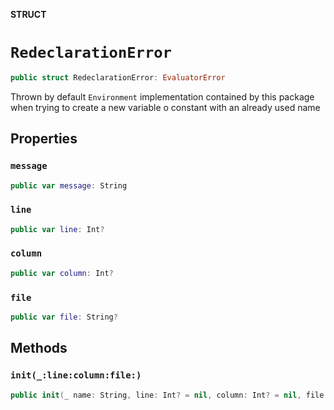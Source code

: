 **STRUCT**

# `RedeclarationError`

```swift
public struct RedeclarationError: EvaluatorError
```

Thrown by default `Environment` implementation contained by this package
when trying to create a new variable o constant with an already used name

## Properties
### `message`

```swift
public var message: String
```

### `line`

```swift
public var line: Int?
```

### `column`

```swift
public var column: Int?
```

### `file`

```swift
public var file: String?
```

## Methods
### `init(_:line:column:file:)`

```swift
public init(_ name: String, line: Int? = nil, column: Int? = nil, file: String? = nil)
```
